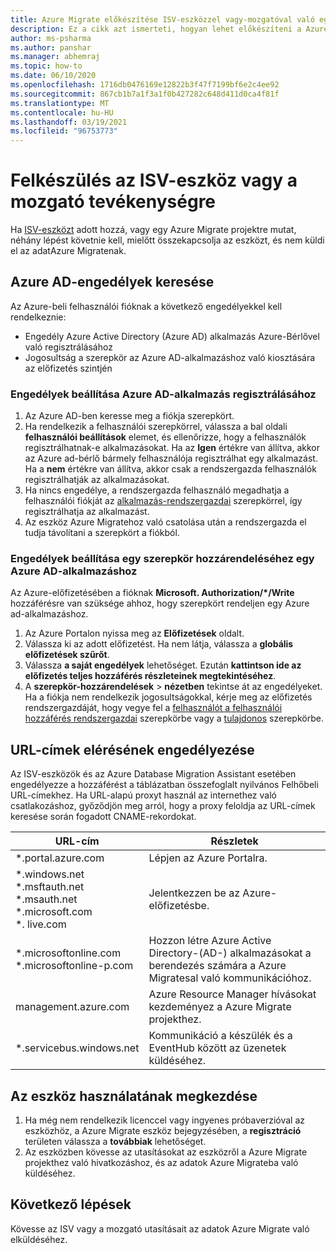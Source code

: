 ```yaml
---
title: Azure Migrate előkészítése ISV-eszközzel vagy-mozgatóval való együttműködéshez
description: Ez a cikk azt ismerteti, hogyan lehet előkészíteni a Azure Migratet egy ISV-eszközzel vagy-mozgatóval való együttműködésre, majd az eszköz használatának megkezdésére.
author: ms-psharma
ms.author: panshar
ms.manager: abhemraj
ms.topic: how-to
ms.date: 06/10/2020
ms.openlocfilehash: 1716db0476169e12822b3f47f7199bf6e2c4ee92
ms.sourcegitcommit: 867cb1b7a1f3a1f0b427282c648d411d0ca4f81f
ms.translationtype: MT
ms.contentlocale: hu-HU
ms.lasthandoff: 03/19/2021
ms.locfileid: "96753773"
---
```

# <a name="prepare-to-work-with-an-isv-tool-or-movere"></a>Felkészülés az ISV-eszköz vagy a mozgató tevékenységre

Ha [ISV-eszközt](migrate-services-overview.md#isv-integration) adott hozzá, vagy egy Azure Migrate projektre mutat, néhány lépést követnie kell, mielőtt összekapcsolja az eszközt, és nem küldi el az adatAzure Migratenak. 

## <a name="check-azure-ad-permissions"></a>Azure AD-engedélyek keresése

Az Azure-beli felhasználói fióknak a következő engedélyekkel kell rendelkeznie:

- Engedély Azure Active Directory (Azure AD) alkalmazás Azure-Bérlővel való regisztrálásához
- Jogosultság a szerepkör az Azure AD-alkalmazáshoz való kiosztására az előfizetés szintjén


### <a name="set-permissions-to-register-an-azure-ad-app"></a>Engedélyek beállítása Azure AD-alkalmazás regisztrálásához

1. Az Azure AD-ben keresse meg a fiókja szerepkört.
2. Ha rendelkezik a felhasználói szerepkörrel, válassza a bal oldali **felhasználói beállítások** elemet, és ellenőrizze, hogy a felhasználók regisztrálhatnak-e alkalmazásokat. Ha az **Igen** értékre van állítva, akkor az Azure ad-bérlő bármely felhasználója regisztrálhat egy alkalmazást. Ha a **nem** értékre van állítva, akkor csak a rendszergazda felhasználók regisztrálhatják az alkalmazásokat.   
3. Ha nincs engedélye, a rendszergazda felhasználó megadhatja a felhasználói fiókját az [alkalmazás-rendszergazdai](../active-directory/roles/permissions-reference.md#application-administrator) szerepkörrel, így regisztrálhatja az alkalmazást.
4. Az eszköz Azure Migratehoz való csatolása után a rendszergazda el tudja távolítani a szerepkört a fiókból.

### <a name="set-permissions-to-assign-a-role-to-an-azure-ad-app"></a>Engedélyek beállítása egy szerepkör hozzárendeléséhez egy Azure AD-alkalmazáshoz
 
Az Azure-előfizetésében a fióknak **Microsoft. Authorization/*/Write** hozzáférésre van szüksége ahhoz, hogy szerepkört rendeljen egy Azure ad-alkalmazáshoz. 

1. Az Azure Portalon nyissa meg az **Előfizetések** oldalt.
2. Válassza ki az adott előfizetést. Ha nem látja, válassza a **globális előfizetések szűrőt**. 
3. Válassza **a saját engedélyek** lehetőséget. Ezután **kattintson ide az előfizetés teljes hozzáférés részleteinek megtekintéséhez**.
4. A **szerepkör-hozzárendelések**  >  **nézetben** tekintse át az engedélyeket. Ha a fiókja nem rendelkezik jogosultságokkal, kérje meg az előfizetés rendszergazdáját, hogy vegye fel a [felhasználót a felhasználói hozzáférés rendszergazdai](../role-based-access-control/built-in-roles.md#user-access-administrator) szerepkörbe vagy a [tulajdonos](../role-based-access-control/built-in-roles.md#owner) szerepkörbe.

## <a name="allow-access-to-urls"></a>URL-címek elérésének engedélyezése

Az ISV-eszközök és az Azure Database Migration Assistant esetében engedélyezze a hozzáférést a táblázatban összefoglalt nyilvános Felhőbeli URL-címekhez. Ha URL-alapú proxyt használ az internethez való csatlakozáshoz, győződjön meg arról, hogy a proxy feloldja az URL-címek keresése során fogadott CNAME-rekordokat. 

**URL-cím** | **Részletek**
--- | ---
*.portal.azure.com  | Lépjen az Azure Portalra. 
*.windows.net<br/> *.msftauth.net<br/> *.msauth.net <br/> *.microsoft.com<br/> *. live.com   | Jelentkezzen be az Azure-előfizetésbe. 
*.microsoftonline.com<br/> *.microsoftonline-p.com | Hozzon létre Azure Active Directory-(AD-) alkalmazásokat a berendezés számára a Azure Migratesal való kommunikációhoz. 
management.azure.com | Azure Resource Manager hívásokat kezdeményez a Azure Migrate projekthez.
*.servicebus.windows.net | Kommunikáció a készülék és a EventHub között az üzenetek küldéséhez.


## <a name="start-using-the-tool"></a>Az eszköz használatának megkezdése

1. Ha még nem rendelkezik licenccel vagy ingyenes próbaverzióval az eszközhöz, a Azure Migrate eszköz bejegyzésében, a **regisztráció** területen válassza a **továbbiak** lehetőséget.
2. Az eszközben kövesse az utasításokat az eszközről a Azure Migrate projekthez való hivatkozáshoz, és az adatok Azure Migrateba való küldéséhez.

## <a name="next-steps"></a>Következő lépések

Kövesse az ISV vagy a mozgató utasításait az adatok Azure Migrate való elküldéséhez.

   
